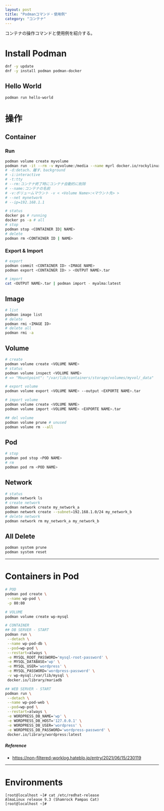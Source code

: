 ```yaml
---
layout: post
title: "Podmanコマンド・使用例"
category: "コンテナ"
---
```


コンテナの操作コマンドと使用例を紹介する。

# Install Podman

```sh
dnf -y update
dnf -y install podman podman-docker
```

## Hello World

```sh
podman run hello-world
```

# 操作

## Container

### Run

```sh
podman volume create myvolume
podman run -it --rm -v myvolume:/media --name myrl docker.io/rockylinux/rockylinux:9 /bin/bash
# -d:detach、離す、background
# -i:interactive
# -t:tty
# --rm:コンテナ終了時にコンテナ自動的に削除
# --name:コンテナの名前
# -v:ボリュームマウント -v < <Volume Name>:<マウント先> >
# --net mynetwork
# --ip=192.168.1.1
```

```sh
# status
docker ps # running
docker ps -a # all
# stop
podman stop <CONTAINER ID| NAME>
# delete
podman rm <CONTAINER ID | NAME>
```

### Export & Import

```sh
# export
podman commit <CONTAINER ID> <IMAGE NAME>
podman export <CONTAINER ID> > <OUTPUT NAME>.tar

# import
cat <OUTPUT NAME>.tar | podman import - myalma:latest
```

## Image

```sh
# list
podman image list
# delete
podman rmi <IMAGE ID>
# delete all
podman rmi -a
```

## Volume

```sh
# create
podman volume create <VOLUME NAME>
# status
podman volume inspect <VOLUME NAME>
# => "Mountpoint": "/var/lib/containers/storage/volumes/myvol/_data"

# export volume
podman volume export <VOLUME NAME> --output <EXPORTE NAME>.tar

# import volume
podman volume create <VOLUME NAME>
podman volume import <VOLUME NAME> <EXPORTE NAME>.tar

## del volume
podman volume prune # unused
podman volume rm --all
```

## Pod

```sh
# stop
podman pod stop <POD NAME>
# rm
podman pod rm <POD NAME>
```

## Network

```sh
# status
podman network ls
# create network
podman network create my_network_a
podman network create --subnet=192.168.1.0/24 my_network_b
# delete network
podman network rm my_network_a my_network_b
```

## All Delete

```sh
podman system prune
podman system reset
```

---

# Containers in Pod

```sh
# POD
podman pod create \
 --name wp-pod \
 -p 80:80

# VOLUME
podman volume create wp-mysql

# CONTAINER
## DB SERVER - START
podman run \
 --detach \
 --name wp-pod-db \
 --pod=wp-pod \
 --restart=always \
 -e MYSQL_ROOT_PASSWORD='mysql-root-password' \
 -e MYSQL_DATABASE='wp' \
 -e MYSQL_USER='wordpress' \
 -e MYSQL_PASSWORD='wordpress-password' \
 -v wp-mysql:/var/lib/mysql \
 docker.io/library/mariadb

## WEB SERVER - START
podman run \
 --detach \
 --name wp-pod-web \
 --pod=wp-pod \
 --restart=always \
 -e WORDPRESS_DB_NAME='wp' \
 -e WORDPRESS_DB_HOST='127.0.0.1' \
 -e WORDPRESS_DB_USER='wordpress' \
 -e WORDPRESS_DB_PASSWORD='wordpress-password' \
 docker.io/library/wordpress:latest
```

##### Reference

- <https://non-filtered-worklog.hateblo.jp/entry/2021/06/15/230119>

---

# Environments

```
[root@localhost ~]# cat /etc/redhat-release 
AlmaLinux release 9.3 (Shamrock Pampas Cat)
[root@localhost ~]#
```
